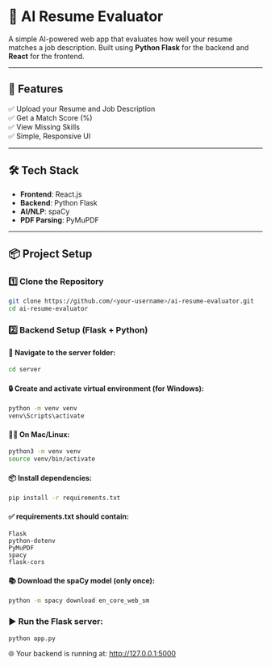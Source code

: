 # 🧠 AI Resume Evaluator

A simple AI-powered web app that evaluates how well your resume matches a job description. Built using **Python Flask** for the backend and **React** for the frontend.

---

## 🚀 Features

✅ Upload your Resume and Job Description  
✅ Get a Match Score (%)  
✅ View Missing Skills  
✅ Simple, Responsive UI  

---

## 🛠 Tech Stack

- **Frontend**: React.js  
- **Backend**: Python Flask  
- **AI/NLP**: spaCy  
- **PDF Parsing**: PyMuPDF  

---

## 📦 Project Setup

### 1️⃣ Clone the Repository

```bash
git clone https://github.com/<your-username>/ai-resume-evaluator.git
cd ai-resume-evaluator
```

### 2️⃣ Backend Setup (Flask + Python)

#### 📁 Navigate to the server folder:
```bash
cd server
```

#### 🔒 Create and activate virtual environment (for Windows):
```bash
python -m venv venv
venv\Scripts\activate
```

#### 🧑‍💻 On Mac/Linux:
```bash
python3 -m venv venv
source venv/bin/activate
```

#### 📦 Install dependencies:
```bash
pip install -r requirements.txt
```
#### ✅ requirements.txt should contain:
```nginx
Flask
python-dotenv
PyMuPDF
spacy
flask-cors
```

#### 📚 Download the spaCy model (only once):

```bash
python -m spacy download en_core_web_sm
```

### ▶️ Run the Flask server:

```bash
python app.py
```
🌐 Your backend is running at: http://127.0.0.1:5000
